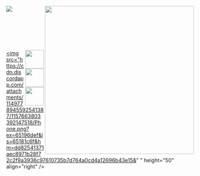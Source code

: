 <img src="https://github-readme-stats.vercel.app/api?username=Abolfazl-Taj&show_icons=true&theme=dark" width="400" align="right"> <img src="https://streak-stats.demolab.com?user=Abolfazl-Taj&theme=react&hide_border=true&border_radius=10&date_format=M%20j%5B%2C%20Y%5D&card_width=400&ring=000000&border=EB0000&background=45%2C0092FF%2CEB0000&stroke=EBEBEB&fire=FF0000&currStreakNum=EBEBEB&sideNums=000000&currStreakLabel=000000&sideLabels=EBEBEB&dates=000000&excludeDaysLabel=000000" align="left">







<br><br><br><br><br><br><br>
<a href="https://www.instagram.com/leviackermanam" target="blank"><img src="https://cdn.discordapp.com/attachments/1149778945592541387/1157656774380367963/Instagram.png?ex=65196763&is=651815e3&hm=621d90115fea20acd26b456fc1507afeaa8fd817009853b15a02e92fd01222f2&" height="50" align="right" /></a><a href="https://leviackermanam18@gmail.com" target="blank"><img src="https://cdn.discordapp.com/attachments/1149778945592541387/1157661522819035156/gmail.png?ex=65196bcf&is=65181a4f&hm=1e1e7fc9e94022858c5f26279301d08200213f267697e9502e8989a2bcf60215&" height="50" align="right" /></a><a href="https://discord.com/users/553522569114812421" target="blank"><img src="https://cdn.discordapp.com/attachments/1149778945592541387/1157663025122267216/discord.png?ex=65196d35&is=65181bb5&hm=e0cc759be71a8c5cfd69259df1def89c59578789174a971d6186038371447877&" height="50" align="right" /></a><a href="https://rimax.glitch.me/call.html" target="blank"><img src="https://cdn.discordapp.com/attachments/1149778945592541387/1157663803392147518/Phone.png?ex=65196def&is=65181c6f&hm=dd82541371aec8971b28f72c2f9a3936c97610735b7d764a0cd4a12696b43e15&"
" height="50" align="right" /></a>

